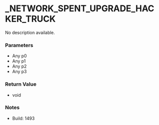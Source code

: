 # _NETWORK_SPENT_UPGRADE_HACKER_TRUCK

No description available.

### Parameters
* Any p0
* Any p1
* Any p2
* Any p3

### Return Value
* void

### Notes
* Build: 1493

